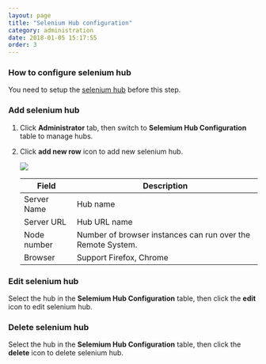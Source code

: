 ```yaml
---
layout: page
title: "Selenium Hub configuration"
category: administration
date: 2018-01-05 15:17:55
order: 3
---
```

### How to configure selenium hub
   You need to setup the [selenium hub] before this step.
### Add selenium hub 
  1. Click **Administrator** tab, then switch to  **Selemium Hub Configuration** table to manage hubs.  
  2. Click **add new row** icon to add new selenium hub.  
	
     ![][administrator_hub]
	  
     |   Field                | Description                                                         |
     | -------------------    |---------------------------                                          | 
     | Server Name            | Hub name                                                            |  
     | Server URL             | Hub URL name                                                        |
     | Node number            | Number of browser instances can run over the Remote System.        |  
     | Browser                | Support Firefox, Chrome                                              |	
 
	
### Edit selenium hub 
  Select the hub in the **Selemium Hub Configuration** table, then click the 	**edit** icon to edit selenium hub. 
	 
### Delete selenium hub 
  Select the hub in the **Selemium Hub Configuration** table, then click the 	**delete** icon to delete selenium hub. 	 
	 
[administrator_hub]: ../images/administrator/administrator_hub.png
[selenium hub]: ../installation/installation-preparation.html
